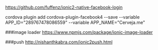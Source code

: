 

https://github.com/fuffenz/ionic2-native-facebook-login

cordova plugin add cordova-plugin-facebook4 --save --variable APP_ID="289767478086559" --variable APP_NAME="Cerveja.me"


###image loader
https://www.npmjs.com/package/ionic-image-loader

###push
http://nishanthkabra.com/ionic2push.html
